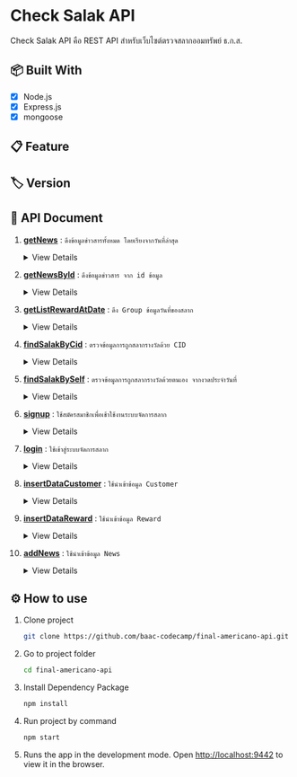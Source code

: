 # Check Salak API

Check Salak API คือ REST API สำหรับเว็บไซต์ตรวจสลากออมทรัพย์ ธ.ก.ส.

## 📦 Built With

- [x] Node.js
- [x] Express.js
- [x] mongoose

## 📋 Feature

## 🏷 Version

## 📘 API Document

1. **[getNews](#)** : `ดึงข้อมูลข่าวสารทั้งหมด โดยเรียงจากวันที่ล่าสุด`
   <details>
   <summary>View Details</summary>

   - **Method** : `GET`
   - **Url** : `http://{URL}:{PORT}/front/getNews`
   - **Request** :
     - header : `-`
     - body : `-`
     - param : `-`
     - queryString : `-`
   - **Response** :

     ```json
     {
       "response_status": "success",
       "response_message": "Get News Success!",
       "response_data": {
         "ListNews": [
           {
             "_id": "5f339227cb71c124ba2f417e",
             "title": "ฝาก-โอนเงินที่ตู้บุญเติม ลุ้นรับทองคำหนัก 2 สลึง",
             "imgUrl": "https://www.baac.or.th/file-upload/015299-1-OK%20AD_A-Mobile%20-01.jpg",
             "desc": "ฝาก-โอนเงินที่ตู้บุญเติม ลุ้นรับทองคำหนัก 2 สลึง",
             "createdAt": "2020-08-12T06:54:31.542Z",
             "updatedAt": "2020-08-12T06:54:31.542Z",
             "__v": 0,
             "id": "5f339227cb71c124ba2f417e"
           },
           {
             "_id": "5f339227cb71c124ba2f417f",
             "title": "งานมหกรรมการเงินโคราช ครั้งที่ 14 Money Expo Korat 2020",
             "imgUrl": "https://www.baac.or.th/file-upload/015295-1-leaflet%20on%20web-1.jpg",
             "desc": "งานมหกรรมการเงินโคราช ครั้งที่ 14 Money Expo Korat 2020",
             "createdAt": "2020-08-12T06:54:31.542Z",
             "updatedAt": "2020-08-12T06:54:31.542Z",
             "__v": 0,
             "id": "5f339227cb71c124ba2f417f"
           }
         ]
       }
     }
     ```

     </details>

2. **[getNewsById](#)** : `ดึงข้อมูลข่าวสาร จาก id ข้อมูล`
   <details>
   <summary>View Details</summary>

   - **Method** : `GET`
   - **Url** : `http://{URL}:{PORT}/front/getNews/:id`
   - **Request** :
     - header : `-`
     - body : `-`
     - param : `id`
     - queryString : `-`
   - **Response** :
     ```json
     {
       "response_status": "success",
       "response_message": "Get news by id success!",
       "response_data": {
         "currNews": {
           "_id": "5f339227cb71c124ba2f417e",
           "title": "ฝาก-โอนเงินที่ตู้บุญเติม ลุ้นรับทองคำหนัก 2 สลึง",
           "imgUrl": "https://www.baac.or.th/file-upload/015299-1-OK%20AD_A-Mobile%20-01.jpg",
           "desc": "ฝาก-โอนเงินที่ตู้บุญเติม ลุ้นรับทองคำหนัก 2 สลึง",
           "createdAt": "2020-08-12T06:54:31.542Z",
           "updatedAt": "2020-08-12T06:54:31.542Z",
           "__v": 0,
           "id": "5f339227cb71c124ba2f417e"
         }
       }
     }
     ```

    </details>

3. **[getListRewardAtDate](#)** : `ดึง Group ข้อมูลวันที่ของสลาก`
   <details>
   <summary>View Details</summary>

   - **Method** : `GET`
   - **Url** : `http://{URL}:{PORT}/front/getListRewardAtDate`
   - **Request** :
     - header : `-`
     - body : `-`
     - param : `-`
     - queryString : `-`
   - **Response** :

     ```json
     {
       "response_status": "success",
       "response_message": "Get list reardAtDate success!",
       "response_data": {
         "ListRewardAtDate": ["2020-06-16T00:00:00.000Z", "2020-07-16T00:00:00.000Z"]
       }
     }
     ```

     </details>

4. **[findSalakByCid](#)** : `ตรวจข้อมูลการถูกสลากรางวัลด้วย CID`
   <details>
   <summary>View Details</summary>

   - **Method** : `POST`
   - **Url** : `http://{URL}:{PORT}/front/findSalakByCid`
   - **Request** :
     - header : `Content-Type: application/json`
     - body :
       ```json
       {
         "cid": "1770200005105",
         "bod": "2020-09-03"
       }
       ```
     - param : `-`
     - queryString : `-`
   - **Response** :
     ```json
     {
       "response_status": "success",
       "response_message": "Find salak by cid success!",
       "response_data": {
         "_id": "5f2ac61462e0850a0269d0fc",
         "cid": "1770200005105",
         "cif": "32588666",
         "cusName": "ก็ หน่อทิม",
         "bod": "1991-09-03T00:00:00.000Z",
         "arrReward": [
           {
             "accNo": "400031732942",
             "accName": "นางสาว ก็ หน่อทิม",
             "accType": "1",
             "salakNoStart": "80000000",
             "salakNoEnd": "80000199",
             "rewardAtDate": "2020-06-16T00:00:00.000Z",
             "rewardAtSeq": "1",
             "rewardPrice": 1000000,
             "rewardNo": "80000023"
           },
           {
             "accNo": "400031732942",
             "accName": "นางสาว ก็ หน่อทิม",
             "accType": "1",
             "salakNoStart": "80000000",
             "salakNoEnd": "80000199",
             "rewardAtDate": "2020-06-16T00:00:00.000Z",
             "rewardAtSeq": "4",
             "rewardPrice": 400,
             "rewardNo": "80000198"
           },
           {
             "accNo": "400031732942",
             "accName": "นางสาว ก็ หน่อทิม",
             "accType": "1",
             "salakNoStart": "80000000",
             "salakNoEnd": "80000199",
             "rewardAtDate": "2020-06-16T00:00:00.000Z",
             "rewardAtSeq": "5",
             "rewardPrice": 50,
             "rewardNo": "80000199"
           },
           {
             "accNo": "400031732942",
             "accName": "นางสาว ก็ หน่อทิม",
             "accType": "1",
             "salakNoStart": "80000000",
             "salakNoEnd": "80000199",
             "rewardAtDate": "2020-07-16T00:00:00.000Z",
             "rewardAtSeq": "1",
             "rewardPrice": 1000000,
             "rewardNo": "80000023"
           },
           {
             "accNo": "400031732942",
             "accName": "นางสาว ก็ หน่อทิม",
             "accType": "1",
             "salakNoStart": "80000000",
             "salakNoEnd": "80000199",
             "rewardAtDate": "2020-07-16T00:00:00.000Z",
             "rewardAtSeq": "4",
             "rewardPrice": 400,
             "rewardNo": "80000198"
           },
           {
             "accNo": "400031732942",
             "accName": "นางสาว ก็ หน่อทิม",
             "accType": "1",
             "salakNoStart": "80000000",
             "salakNoEnd": "80000199",
             "rewardAtDate": "2020-07-16T00:00:00.000Z",
             "rewardAtSeq": "5",
             "rewardPrice": 50,
             "rewardNo": "80000199"
           }
         ]
       }
     }
     ```
     ```json
     {
       "response_status": "fail",
       "response_message": "Is not cid!",
       "response_data": {}
     }
     ```
     ```json
     {
       "response_status": "fail",
       "response_message": "Is not bod!",
       "response_data": {}
     }
     ```

    </details>

5. **[findSalakBySelf](#)** : `ตรวจข้อมูลการถูกสลากรางวัลด้วยตนเอง จากงวดประจำวันที่`
   <details>
   <summary>View Details</summary>

   - **Method** : `POST`
   - **Url** : `http://{URL}:{PORT}/front/findSalakBySelf`
   - **Request** :
     - header : `Content-Type: application/json`
     - body :
       ```json
       {
         "rewardAtDate": "2020-06-16"
       }
       ```
     - param : `-`
     - queryString : `-`
   - **Response** :
     ```json
     {
       "response_status": "success",
       "response_message": "Find salak by self success!",
       "response_data": {
         "rewardAtDate": "2020-06-16T00:00:00.000Z",
         "seq1": {
           "no": ["80000023"],
           "price": 1000000
         },
         "seq2": {
           "no": ["222221", "222222"],
           "price": 20000
         },
         "seq3": {
           "no": ["333331", "333332", "333333"],
           "price": 3000
         },
         "seq4": {
           "no": ["444443", "444444", "444442", "80000198"],
           "price": 400
         },
         "seq5": {
           "no": ["80000199", "555551", "555554", "555553", "555555"],
           "price": 50
         }
       }
     }
     ```
     ```json
     {
       "response_status": "fail",
       "response_message": "Is not rewardDate!",
       "response_data": {}
     }
     ```

    </details>

6. **[signup](#)** : `ใช้สมัครสมาชิกเพื่อเช้าใช้งานระบบจัดการสลาก`
   <details>
   <summary>View Details</summary>

   - **Method** : `POST`
   - **Url** : `http://{URL}:{PORT}/admin/signup`
   - **Request** :
     - header : `Content-Type: application/json`
     - body :
       ```json
       {
         "username": "Test.c",
         "password": "baac",
         "fullname": "Test Codecamp"
       }
       ```
     - param : `-`
     - queryString : `-`
   - **Response** :
     ```json
     {
       "response_status": "success",
       "response_message": "signup success!",
       "response_data": {
         "username": "Test.c"
       }
     }
     ```
     ```json
     {
       "response_status": "fail",
       "response_message": "Username already exits",
       "response_data": {}
     }
     ```

    </details>

7. **[login](#)** : `ใช้เข้าสู่ระบบจัดการสลาก`
   <details>
   <summary>View Details</summary>

   - **Method** : `POST`
   - **Url** : `http://{URL}:{PORT}/admin/login`
   - **Request** :
     - header : `Content-Type: application/json`
     - body :
       ```json
       {
         "username": "Test.c",
         "password": "baac"
       }
       ```
     - param : `-`
     - queryString : `-`
   - **Response** :
     ```json
     {
       "response_status": "success",
       "response_message": "Login is success!",
       "response_data": {
         "username": "Test.c",
         "fullname": "Test Codecamp",
         "token": "eyJhbGciOiJIUzI1NiIsInR5cCI6IkpXVCJ9.eyJpZCI6IjVmMzNkMmY1MWY4M2M0MmMzMDJiYzE2ZiIsImZ1bGxuYW1lIjoiVGVzdCBDb2RlY2FtcCIsImlhdCI6MTU5NzIzMjE2NCwiZXhwIjoxNTk3MzE4NTY0fQ.7w5pFg7CejFWIISf5mgp6EQ_FUvuyl-jhjjuFnTvRVs",
         "expires_in": 1597318564
       }
     }
     ```
     ```json
     {
       "response_status": "fail",
       "response_message": "Username or password is wrong!",
       "response_data": {}
     }
     ```

    </details>

8. **[insertDataCustomer](#)** : `ใช้นำเข้าข้อมูล Customer`
    <details>
   <summary>View Details</summary>

   - **Method** : `POST`
   - **Url** : `http://{URL}:{PORT}/admin/insertDataCustomer`
   - **Request** :
     - header : `Content-Type: application/json`
     - body :
       ```json
       {
         "listDataCustomer": [
           {
             "Seq": 1,
             "CID": "1770200005105",
             "CIFNo": "32588666",
             "CIFName": "ก็ หน่อทิม",
             "BOD": "1991-09-03",
             "AccType": "1",
             "AccNo": "400031732942",
             "AccName": "นางสาว ก็ หน่อทิม   ",
             "SalakStart": "80000000",
             "SalakEnd": "80000199"
           },
           {
             "Seq": 2,
             "CID": "1469900113891",
             "CIFNo": "34097420",
             "CIFName": "กช ภูหมั่นเพียร",
             "BOD": "1991-09-03",
             "AccType": "1",
             "AccNo": "400035720137",
             "AccName": "นางสาว กช ภูหมั่นเพียร   ",
             "SalakStart": "80000200",
             "SalakEnd": "80000202"
           },
           {
             "Seq": 3,
             "CID": "1409900484457",
             "CIFNo": "26115005",
             "CIFName": "กชกนก แสงสิทธิ์",
             "BOD": "1991-09-03",
             "AccType": "1",
             "AccNo": "400024452700",
             "AccName": "น.ส. กชกนก แสงสิทธิ์   ",
             "SalakStart": "80000203",
             "SalakEnd": "80000222"
           },
           {
             "Seq": 4,
             "CID": "1209600156073",
             "CIFNo": "34036900",
             "CIFName": "กชกมล กมลสุวรรณ",
             "BOD": "1991-09-03",
             "AccType": "1",
             "AccNo": "400034994371",
             "AccName": "นางสาว กชกมล กมลสุวรรณ   ",
             "SalakStart": "80000223",
             "SalakEnd": "80000622"
           },
           {
             "Seq": 5,
             "CID": "1529900131316",
             "CIFNo": "1940297",
             "CIFName": "กชกมล ภูชิตจตุรภัทร์",
             "BOD": "1991-09-03",
             "AccType": "1",
             "AccNo": "400035451712",
             "AccName": "นางสาว กชกมล ภูชิตจตุรภัทร์   ",
             "SalakStart": "80000623",
             "SalakEnd": "80000642"
           },
           {
             "Seq": 6,
             "CID": "1540100051557",
             "CIFNo": "16888369",
             "CIFName": "กชกร กอบคำ",
             "BOD": "1991-09-03",
             "AccType": "1",
             "AccNo": "400033847999",
             "AccName": "นางสาว กชกร กอบคำ   ",
             "SalakStart": "80000643",
             "SalakEnd": "80000643"
           },
           {
             "Seq": 7,
             "CID": "1100800964478",
             "CIFNo": "33275561",
             "CIFName": "กชกร จารุเรืองสุข",
             "BOD": "1991-09-03",
             "AccType": "1",
             "AccNo": "400033779435",
             "AccName": "นางสาว กชกร จารุเรืองสุข   ",
             "SalakStart": "80000644",
             "SalakEnd": "80000644"
           },
           {
             "Seq": 8,
             "CID": "1119900766889",
             "CIFNo": "34036917",
             "CIFName": "กชกร ชัยเชิดชู",
             "BOD": "1991-09-03",
             "AccType": "1",
             "AccNo": "400034978701",
             "AccName": "นางสาว กชกร ชัยเชิดชู   ",
             "SalakStart": "80000645",
             "SalakEnd": "80000744"
           },
           {
             "Seq": 9,
             "CID": "1909800636404",
             "CIFNo": "31976239",
             "CIFName": "กชกร ดุลยพัชร์",
             "BOD": "1991-09-03",
             "AccType": "1",
             "AccNo": "400032795266",
             "AccName": "นางสาว กชกร ดุลยพัชร์   ",
             "SalakStart": "80000745",
             "SalakEnd": "80000794"
           },
           {
             "Seq": 10,
             "CID": "1520800009383",
             "CIFNo": "8285312",
             "CIFName": "กชกร นันทะวงศ์",
             "BOD": "1991-09-03",
             "AccType": "1",
             "AccNo": "400035786115",
             "AccName": "นางสาว กชกร นันทะวงศ์   ",
             "SalakStart": "80000795",
             "SalakEnd": "80000894"
           },
           {
             "Seq": 11,
             "CID": "1770200005105",
             "CIFNo": "32588666",
             "CIFName": "ก็ หน่อทิม",
             "BOD": "1991-09-03",
             "AccType": "1",
             "AccNo": "400031732942",
             "AccName": "นางสาว ก็ หน่อทิม   ",
             "SalakStart": "80002000",
             "SalakEnd": "80002010"
           },
           {
             "Seq": 12,
             "CID": "1770200005105",
             "CIFNo": "32588666",
             "CIFName": "ก็ หน่อทิม",
             "BOD": "1991-09-03",
             "AccType": "1",
             "AccNo": "400031732942",
             "AccName": "นางสาว ก็ หน่อทิม   ",
             "SalakStart": "80003000",
             "SalakEnd": "80003020"
           },
           {
             "Seq": 13,
             "CID": "1770200005105",
             "CIFNo": "32588666",
             "CIFName": "ก็ หน่อทิม",
             "BOD": "1991-09-03",
             "AccType": "3",
             "AccNo": "500031732945",
             "AccName": "นางสาว ก็ หน่อทิม   ",
             "SalakStart": "90004000",
             "SalakEnd": "90004020"
           },
           {
             "Seq": 14,
             "CID": "1770200005105",
             "CIFNo": "32588666",
             "CIFName": "ก็ หน่อทิม",
             "BOD": "1991-09-03",
             "AccType": "3",
             "AccNo": "500031732945",
             "AccName": "นางสาว ก็ หน่อทิม   ",
             "SalakStart": "90005000",
             "SalakEnd": "90005020"
           }
         ]
       }
       ```
     - param : `-`
     - queryString : `-`
   - **Response** :
     ```json
     {
       "response_status": "success",
       "response_message": "Add New Customer Success!",
       "response_data": {}
     }
     ```

    </details>

9. **[insertDataReward](#)** : `ใช้นำเข้าข้อมูล Reward`
   <details>
   <summary>View Details</summary>

   - **Method** : `POST`
   - **Url** : `http://{URL}:{PORT}/admin/insertDataReward`
   - **Request** :
   - header : `Content-Type: application/json`
   - body :
     ```json
     {
       "listDataReward": [
         {
           "RewardAtDate": "2020-06-16",
           "RewardAtSeq": "1",
           "RewardPrice": "1000000",
           "RewardNo": "9182368"
         },
         {
           "RewardAtDate": "2020-06-16",
           "RewardAtSeq": "2",
           "RewardPrice": "20000",
           "RewardNo": 4948894
         },
         {
           "RewardAtDate": "2020-06-16",
           "RewardAtSeq": "2",
           "RewardPrice": "20000",
           "RewardNo": 5040803
         },
         {
           "RewardAtDate": "2020-06-16",
           "RewardAtSeq": "2",
           "RewardPrice": "3000",
           "RewardNo": 6358780
         },
         {
           "RewardAtDate": "2020-06-16",
           "RewardAtSeq": "3",
           "RewardPrice": "3000",
           "RewardNo": "0072809"
         },
         {
           "RewardAtDate": "2020-06-16",
           "RewardAtSeq": "3",
           "RewardPrice": "3000",
           "RewardNo": "0466749"
         },
         {
           "RewardAtDate": "2020-06-16",
           "RewardAtSeq": "3",
           "RewardPrice": "400",
           "RewardNo": 3159724
         },
         {
           "RewardAtDate": "2020-06-16",
           "RewardAtSeq": "3",
           "RewardPrice": "400",
           "RewardNo": "3721866"
         },
         {
           "RewardAtDate": "2020-06-16",
           "RewardAtSeq": "3",
           "RewardPrice": "400",
           "RewardNo": 4235750
         }
       ]
     }
     ```
   - param : `-`
   - queryString : `-`
   - **Response** :

   ```json
   {
     "response_status": "success",
     "response_message": "Add New Reward Success!",
     "response_data": {}
   }
   ```

   </details>

10. **[addNews](#)** : `ใช้นำเข้าข้อมูล News`
     <details>
    <summary>View Details</summary>

    - **Method** : `POST`
    - **Url** : `http://{URL}:{PORT}/admin/addNews`
    - **Request** :
      - header : `Content-Type: application/json`
      - body :
        ```json
        {
          "title": "NewTitle1",
          "imgUrl": "urlImgg....",
          "desc": "detail......"
        }
        ```
      - param : `-`
      - queryString : `-`
    - **Response** :
      ```json
      {
        "response_status": "success",
        "response_message": "Add News Success",
        "response_data": {}
      }
      ```

     </details>

## ⚙ How to use

1. Clone project

   ```bash
   git clone https://github.com/baac-codecamp/final-americano-api.git
   ```

2. Go to project folder

   ```bash
   cd final-americano-api
   ```

3. Install Dependency Package

   ```bash
   npm install
   ```

4. Run project by command

   ```bash
   npm start
   ```

5. Runs the app in the development mode.
   Open [http://localhost:9442](http://localhost:9442) to view it in the browser.

